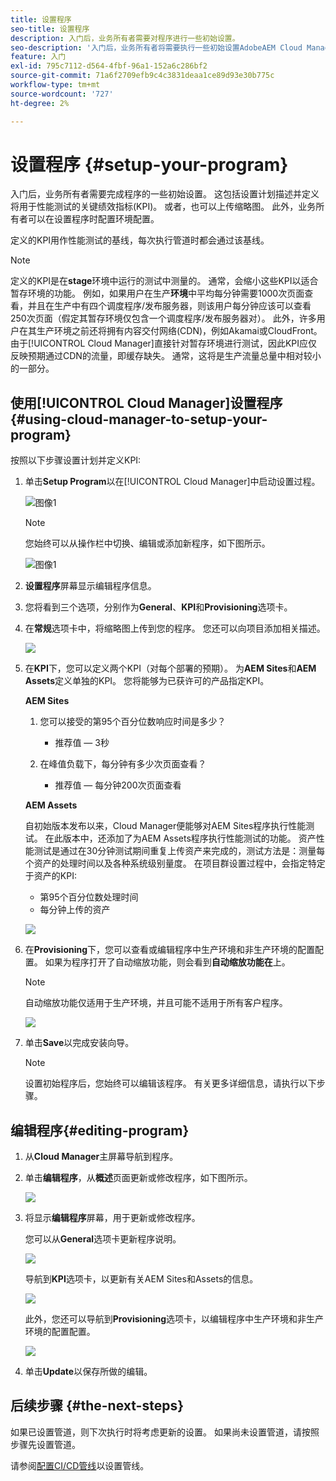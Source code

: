 ```yaml
---
title: 设置程序
seo-title: 设置程序
description: 入门后，业务所有者需要对程序进行一些初始设置。
seo-description: '入门后，业务所有者将需要执行一些初始设置AdobeAEM Cloud Manager。 这包括设置计划描述并定义将用于性能测试的KPI。 '
feature: 入门
exl-id: 795c7112-d564-4fbf-96a1-152a6c286bf2
source-git-commit: 71a6f2709efb9c4c3831deaa1ce89d93e30b775c
workflow-type: tm+mt
source-wordcount: '727'
ht-degree: 2%

---
```


# 设置程序 {#setup-your-program}

入门后，业务所有者需要完成程序的一些初始设置。 这包括设置计划描述并定义将用于性能测试的关键绩效指标(KPI)。 或者，也可以上传缩略图。 此外，业务所有者可以在设置程序时配置环境配置。

定义的KPI用作性能测试的基线，每次执行管道时都会通过该基线。

>[!NOTE]
>定义的KPI是在&#x200B;**stage**环境中运行的测试中测量的。 通常，会缩小这些KPI以适合暂存环境的功能。
>例如，如果用户在生产&#x200B;**环境**中平均每分钟需要1000次页面查看，并且在生产中有四个调度程序/发布服务器，则该用户每分钟应该可以查看250次页面（假定其暂存环境仅包含一个调度程序/发布服务器对）。
>此外，许多用户在其生产环境之前还将拥有内容交付网络(CDN)，例如Akamai或CloudFront。 由于[!UICONTROL Cloud Manager]直接针对暂存环境进行测试，因此KPI应仅反映预期通过CDN的流量，即缓存缺失。 通常，这将是生产流量总量中相对较小的一部分。

## 使用[!UICONTROL Cloud Manager]设置程序{#using-cloud-manager-to-setup-your-program}

按照以下步骤设置计划并定义KPI:

1. 单击&#x200B;**Setup Program**&#x200B;以在[!UICONTROL Cloud Manager]中启动设置过程。

   ![图像1](assets/set-up-program/setup1.png)

   >[!NOTE]
   > 您始终可以从操作栏中切换、编辑或添加新程序，如下图所示。

   ![图像1](assets/set-up-program/setup2.png)


1. **设置程序**&#x200B;屏幕显示编辑程序信息。

1. 您将看到三个选项，分别作为&#x200B;**General**、**KPI**&#x200B;和&#x200B;**Provisioning**&#x200B;选项卡。

1. 在&#x200B;**常规**&#x200B;选项卡中，将缩略图上传到您的程序。 您还可以向项目添加相关描述。

   ![](assets/Setup_Program-General.png)

1. 在&#x200B;**KPI**&#x200B;下，您可以定义两个KPI（对每个部署的预期）。 为&#x200B;**AEM Sites**&#x200B;和&#x200B;**AEM Assets**&#x200B;定义单独的KPI。 您将能够为已获许可的产品指定KPI。

   **AEM Sites**

   1. 您可以接受的第95个百分位数响应时间是多少？

      * 推荐值 — 3秒
   1. 在峰值负载下，每分钟有多少次页面查看？

      * 推荐值 — 每分钟200次页面查看

   **AEM Assets**

   自初始版本发布以来，Cloud Manager便能够对AEM Sites程序执行性能测试。 在此版本中，还添加了为AEM Assets程序执行性能测试的功能。 资产性能测试是通过在30分钟测试期间重复上传资产来完成的，测试方法是：测量每个资产的处理时间以及各种系统级别量度。
在项目群设置过程中，会指定特定于资产的KPI:

   * 第95个百分位数处理时间
   * 每分钟上传的资产

   ![](assets/Setup_Program-KPIs.png)

1. 在&#x200B;**Provisioning**&#x200B;下，您可以查看或编辑程序中生产环境和非生产环境的配置配置。 如果为程序打开了自动缩放功能，则会看到&#x200B;**自动缩放功能在**&#x200B;上。

   >[!NOTE]
   >自动缩放功能仅适用于生产环境，并且可能不适用于所有客户程序。

   ![](assets/Setup_Program-Provisioning.png)

1. 单击&#x200B;**Save**&#x200B;以完成安装向导。

   >[!NOTE]
   >设置初始程序后，您始终可以编辑该程序。 有关更多详细信息，请执行以下步骤。

## 编辑程序{#editing-program}

1. 从&#x200B;**Cloud Manager**&#x200B;主屏幕导航到程序。

1. 单击&#x200B;**编辑程序**，从&#x200B;**概述**&#x200B;页面更新或修改程序，如下图所示。

   ![](assets/set-up-program/edit-program1.png)

1. 将显示&#x200B;**编辑程序**&#x200B;屏幕，用于更新或修改程序。

   您可以从&#x200B;**General**&#x200B;选项卡更新程序说明。

   ![](assets/set-up-program/edit-program-general.png)

   导航到&#x200B;**KPI**&#x200B;选项卡，以更新有关AEM Sites和Assets的信息。

   ![](assets/set-up-program/edit-program-kpi.png)

   此外，您还可以导航到&#x200B;**Provisioning**&#x200B;选项卡，以编辑程序中生产环境和非生产环境的配置配置。

   ![](assets/set-up-program/edit-program-provision.png)

1. 单击&#x200B;**Update**&#x200B;以保存所做的编辑。

## 后续步骤 {#the-next-steps}

如果已设置管道，则下次执行时将考虑更新的设置。 如果尚未设置管道，请按照步骤先设置管道。

请参阅[配置CI/CD管线](https://helpx.adobe.com/experience-manager/cloud-manager/using/configuring-pipeline.html)以设置管线。
